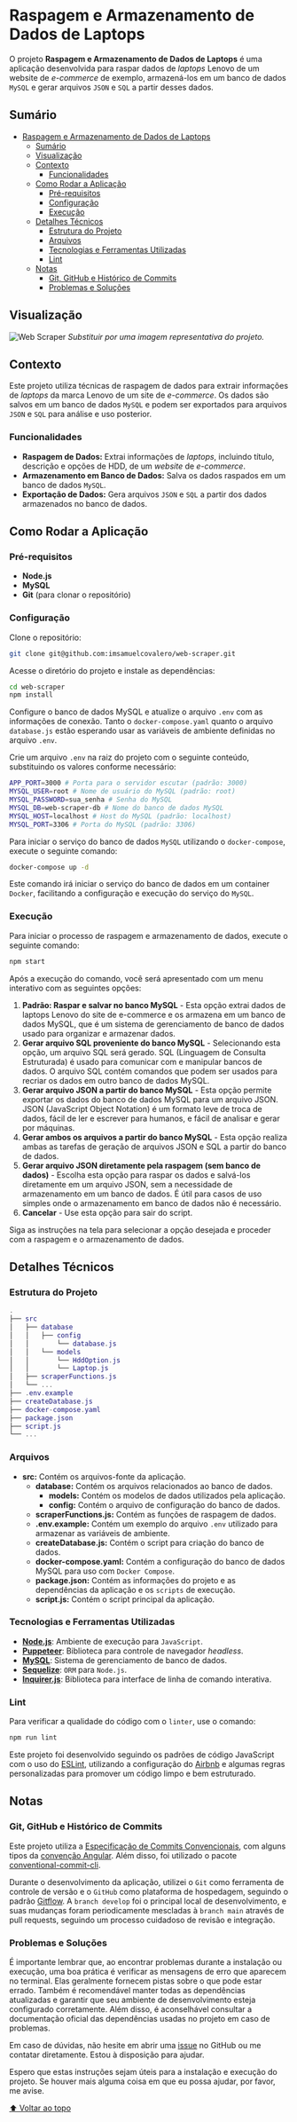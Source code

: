 # Raspagem e Armazenamento de Dados de Laptops

O projeto **Raspagem e Armazenamento de Dados de Laptops** é uma aplicação desenvolvida para raspar dados de *laptops* Lenovo de um website de *e-commerce* de exemplo, armazená-los em um banco de dados `MySQL` e gerar arquivos `JSON` e `SQL` a partir desses dados.

## Sumário

- [Raspagem e Armazenamento de Dados de Laptops](#raspagem-e-armazenamento-de-dados-de-laptops)
  - [Sumário](#sumário)
  - [Visualização](#visualização)
  - [Contexto](#contexto)
    - [Funcionalidades](#funcionalidades)
  - [Como Rodar a Aplicação](#como-rodar-a-aplicação)
    - [Pré-requisitos](#pré-requisitos)
    - [Configuração](#configuração)
    - [Execução](#execução)
  - [Detalhes Técnicos](#detalhes-técnicos)
    - [Estrutura do Projeto](#estrutura-do-projeto)
    - [Arquivos](#arquivos)
    - [Tecnologias e Ferramentas Utilizadas](#tecnologias-e-ferramentas-utilizadas)
    - [Lint](#lint)
  - [Notas](#notas)
    - [Git, GitHub e Histórico de Commits](#git-github-e-histórico-de-commits)
    - [Problemas e Soluções](#problemas-e-soluções)

## Visualização

![Web Scraper](url_da_imagem_aqui) *Substituir por uma imagem representativa do projeto.*

## Contexto

Este projeto utiliza técnicas de raspagem de dados para extrair informações de *laptops* da marca Lenovo de um site de *e-commerce*. Os dados são salvos em um banco de dados `MySQL` e podem ser exportados para arquivos `JSON` e `SQL` para análise e uso posterior.

### Funcionalidades

- **Raspagem de Dados:** Extrai informações de *laptops*, incluindo título, descrição e opções de HDD, de um *website* de *e-commerce*.
- **Armazenamento em Banco de Dados:** Salva os dados raspados em um banco de dados `MySQL`.
- **Exportação de Dados:** Gera arquivos `JSON` e `SQL` a partir dos dados armazenados no banco de dados.

## Como Rodar a Aplicação

### Pré-requisitos

- **Node.js**
- **MySQL**
- **Git** (para clonar o repositório)

### Configuração

Clone o repositório:

```bash
git clone git@github.com:imsamuelcovalero/web-scraper.git
```

Acesse o diretório do projeto e instale as dependências:

```bash
cd web-scraper
npm install
```

Configure o banco de dados MySQL e atualize o arquivo `.env` com as informações de conexão. Tanto o `docker-compose.yaml` quanto o arquivo `database.js` estão esperando usar as variáveis de ambiente definidas no arquivo `.env`.

Crie um arquivo `.env` na raiz do projeto com o seguinte conteúdo, substituindo os valores conforme necessário:

```bash
APP_PORT=3000 # Porta para o servidor escutar (padrão: 3000)
MYSQL_USER=root # Nome de usuário do MySQL (padrão: root)
MYSQL_PASSWORD=sua_senha # Senha do MySQL
MYSQL_DB=web-scraper-db # Nome do banco de dados MySQL
MYSQL_HOST=localhost # Host do MySQL (padrão: localhost)
MYSQL_PORT=3306 # Porta do MySQL (padrão: 3306)
```

Para iniciar o serviço do banco de dados `MySQL` utilizando o `docker-compose`, execute o seguinte comando:

```bash
docker-compose up -d
```

Este comando irá iniciar o serviço do banco de dados em um container `Docker`, facilitando a configuração e execução do serviço do `MySQL`.

### Execução

Para iniciar o processo de raspagem e armazenamento de dados, execute o seguinte comando:

```bash
npm start
```

Após a execução do comando, você será apresentado com um menu interativo com as seguintes opções:

1. **Padrão: Raspar e salvar no banco MySQL** - Esta opção extrai dados de laptops Lenovo do site de e-commerce e os armazena em um banco de dados MySQL, que é um sistema de gerenciamento de banco de dados usado para organizar e armazenar dados.
2. **Gerar arquivo SQL proveniente do banco MySQL** - Selecionando esta opção, um arquivo SQL será gerado. SQL (Linguagem de Consulta Estruturada) é usado para comunicar com e manipular bancos de dados. O arquivo SQL contém comandos que podem ser usados para recriar os dados em outro banco de dados MySQL.
3. **Gerar arquivo JSON a partir do banco MySQL** - Esta opção permite exportar os dados do banco de dados MySQL para um arquivo JSON. JSON (JavaScript Object Notation) é um formato leve de troca de dados, fácil de ler e escrever para humanos, e fácil de analisar e gerar por máquinas.
4. **Gerar ambos os arquivos a partir do banco MySQL** - Esta opção realiza ambas as tarefas de geração de arquivos JSON e SQL a partir do banco de dados.
5. **Gerar arquivo JSON diretamente pela raspagem (sem banco de dados)** - Escolha esta opção para raspar os dados e salvá-los diretamente em um arquivo JSON, sem a necessidade de armazenamento em um banco de dados. É útil para casos de uso simples onde o armazenamento em banco de dados não é necessário.
6. **Cancelar** - Use esta opção para sair do script.

Siga as instruções na tela para selecionar a opção desejada e proceder com a raspagem e o armazenamento de dados.

## Detalhes Técnicos

### Estrutura do Projeto

```lua
.
├── src
│   ├── database
│   │   ├── config
│   │       └── database.js
│   │   └── models
│   │       └── HddOption.js
│   │       └── Laptop.js
│   ├── scraperFunctions.js
│   └── ...
├── .env.example
├── createDatabase.js
├── docker-compose.yaml
├── package.json
├── script.js
└── ...
```

### Arquivos

- **src:** Contém os arquivos-fonte da aplicação.
  - **database:** Contém os arquivos relacionados ao banco de dados.
    - **models:** Contém os modelos de dados utilizados pela aplicação.
    - **config:** Contém o arquivo de configuração do banco de dados.
  - **scraperFunctions.js:** Contém as funções de raspagem de dados.
  - **.env.example:** Contém um exemplo do arquivo `.env` utilizado para armazenar as variáveis de ambiente.
  - **createDatabase.js:** Contém o script para criação do banco de dados.
  - **docker-compose.yaml:** Contém a configuração do banco de dados MySQL para uso com `Docker Compose`.
  - **package.json:** Contém as informações do projeto e as dependências da aplicação e os `scripts` de execução.
  - **script.js:** Contém o script principal da aplicação.

### Tecnologias e Ferramentas Utilizadas

- [**Node.js**](https://nodejs.org): Ambiente de execução para `JavaScript`.
- [**Puppeteer**](https://pptr.dev/): Biblioteca para controle de navegador *headless*.
- [**MySQL**](https://www.mysql.com/): Sistema de gerenciamento de banco de dados.
- [**Sequelize**](https://sequelize.org/): `ORM` para `Node.js`.
- [**Inquirer.js**](https://www.npmjs.com/package/inquirer): Biblioteca para interface de linha de comando interativa.

### Lint

Para verificar a qualidade do código com o `linter`, use o comando:

```bash
npm run lint
```

Este projeto foi desenvolvido seguindo os padrões de código JavaScript com o uso do [ESLint](https://eslint.org/), utilizando a configuração do [Airbnb](https://github.com/airbnb/javascript) e algumas regras personalizadas para promover um código limpo e bem estruturado.

## Notas

### Git, GitHub e Histórico de Commits

Este projeto utiliza a [Especificação de Commits Convencionais](https://www.conventionalcommits.org/en/v1.0.0/), com alguns tipos da [convenção Angular](https://github.com/angular/angular/blob/22b96b9/CONTRIBUTING.md#-commit-message-guidelines). Além disso, foi utilizado o pacote [conventional-commit-cli](https://www.npmjs.com/package/conventional-commit-cli).

Durante o desenvolvimento da aplicação, utilizei o `Git` como ferramenta de controle de versão e o `GitHub` como plataforma de hospedagem, seguindo o padrão [Gitflow](https://www.atlassian.com/git/tutorials/comparing-workflows/gitflow-workflow). A `branch develop` foi o principal local de desenvolvimento, e suas mudanças foram periodicamente mescladas à `branch main` através de pull requests, seguindo um processo cuidadoso de revisão e integração.

### Problemas e Soluções

É importante lembrar que, ao encontrar problemas durante a instalação ou execução, uma boa prática é verificar as mensagens de erro que aparecem no terminal. Elas geralmente fornecem pistas sobre o que pode estar errado. Também é recomendável manter todas as dependências atualizadas e garantir que seu ambiente de desenvolvimento esteja configurado corretamente. Além disso, é aconselhável consultar a documentação oficial das dependências usadas no projeto em caso de problemas.

Em caso de dúvidas, não hesite em abrir uma [issue](https://github.com/imsamuelcovalero/web-scraper/issues) no GitHub ou me contatar diretamente. Estou à disposição para ajudar.

Espero que estas instruções sejam úteis para a instalação e execução do projeto. Se houver mais alguma coisa em que eu possa ajudar, por favor, me avise.

[⬆ Voltar ao topo](#sumário)
